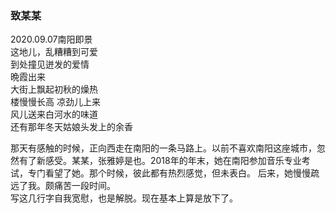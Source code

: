 ###  致某某  
2020.09.07南阳即景  
这地儿，乱糟糟到可爱  
到处撞见迸发的爱情  
晩霞出来  
大街上飘起初秋的燥热  
楼慢慢长高 凉劲儿上来  
风儿送来白河水的味道  
还有那年冬天姑娘头发上的余香

那天有感触的时候，正向西走在南阳的一条马路上。以前不喜欢南阳这座城市，忽然有了新感受。某某，张雅婷是也。2018年的年末，她在南阳参加音乐专业考试，专门看望了她。那个时候，彼此都有热烈感觉，但未表白。 
后来，她慢慢疏远了我。颇痛苦一段时间。  
写这几行字自我宽慰，也是解脱。现在基本上算是放下了。
